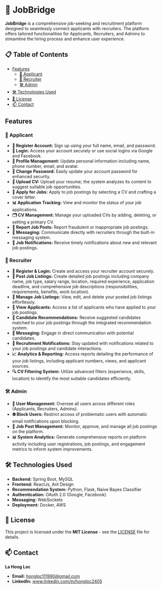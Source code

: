 # 💼 JobBridge

**JobBridge** is a comprehensive job-seeking and recruitment platform designed to seamlessly connect applicants with recruiters. The platform offers tailored functionalities for Applicants, Recruiters, and Admins to streamline the hiring process and enhance user experience.

## 📋 Table of Contents

- [Features](#features)
  - [👤 Applicant](#-applicant)
  - [🏢 Recruiter](#-recruiter)
  - [🛠️ Admin](#-admin)
- [🛠️ Technologies Used](#-technologies-used)
- [📄 License](#-license)
- [📫 Contact](#-contact)

## Features

### 👤 Applicant

- **📝 Register Account:** Sign up using your full name, email, and password.
- **🔐 Login:** Access your account securely or use social logins via Google and Facebook.
- **👤 Profile Management:** Update personal information including name, phone number, email, and avatar.
- **🔑 Change Password:** Easily update your account password for enhanced security.
- **📄 Upload CV:** Upload your resume; the system analyzes its content to suggest suitable job opportunities.
- **💼 Apply for Jobs:** Apply to job postings by selecting a CV and crafting a cover letter.
- **📊 Application Tracking:** View and monitor the status of your job applications.
- **🗂️ CV Management:** Manage your uploaded CVs by adding, deleting, or setting a primary CV.
- **🚩 Report Job Posts:** Report fraudulent or inappropriate job postings.
- **💬 Messaging:** Communicate directly with recruiters through the built-in messaging system.
- **🔔 Job Notifications:** Receive timely notifications about new and relevant job postings.

### 🏢 Recruiter

- **📝 Register & Login:** Create and access your recruiter account securely.
- **📢 Post Job Listings:** Create detailed job postings including company name, job type, salary range, location, required experience, application deadline, and comprehensive job descriptions (responsibilities, requirements, benefits, work location).
- **📄 Manage Job Listings:** View, edit, and delete your posted job listings effortlessly.
- **👥 View Applicants:** Access a list of applicants who have applied to your job postings.
- **🤝 Candidate Recommendations:** Receive suggested candidates matched to your job postings through the integrated recommendation system.
- **💬 Messaging:** Engage in direct communication with potential candidates.
- **🔔 Recruitment Notifications:** Stay updated with notifications related to your job postings and candidate interactions.
- **📈 Analytics & Reporting:** Access reports detailing the performance of your job listings, including applicant numbers, views, and applicant sources.
- **🔍 CV Filtering System:** Utilize advanced filters (experience, skills, location) to identify the most suitable candidates efficiently.

### 🛠️ Admin

- **👥 User Management:** Oversee all users across different roles (Applicants, Recruiters, Admins).
- **⛔ Block Users:** Restrict access of problematic users with automatic email notifications upon blocking.
- **📢 Job Post Management:** Monitor, approve, and manage all job postings on the platform.
- **📊 System Analytics:** Generate comprehensive reports on platform activity including user registrations, job postings, and engagement metrics to inform system improvements.

## 🛠️ Technologies Used

- **Backend:** Spring Boot, MySQL
- **Frontend:** ReactJs, Ant Design
- **Recommendation System:** Python, Flask, Naive Bayes Classifier
- **Authentication:** OAuth 2.0 (Google, Facebook)
- **Messaging:** WebSockets
- **Deployment:** Docker, AWS

## 📄 License

This project is licensed under the **MIT License** - see the [LICENSE](LICENSE) file for details.

## 📫 Contact

**La Hong Loc**
- **Email:**  hongloc111990@gmail.com
- **LinkedIn:** www.linkedin.com/in/hongloc2405
